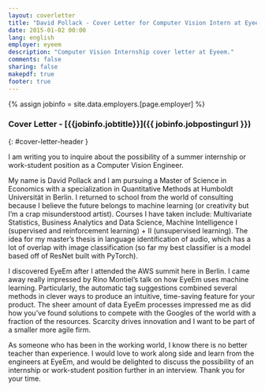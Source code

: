 ```yaml
---
layout: coverletter
title: "David Pollack - Cover Letter for Computer Vision Intern at Eyeem"
date: 2015-01-02 00:00
lang: english
employer: eyeem
description: "Computer Vision Internship cover letter at Eyeem."
comments: false
sharing: false
makepdf: true
footer: true
---
```

{% assign jobinfo = site.data.employers.[page.employer] %}
### Cover Letter - [{{jobinfo.jobtitle}}]({{ jobinfo.jobpostingurl }})
{: #cover-letter-header }

I am writing you to inquire about the possibility of a summer internship or work-student position as a Computer Vision Engineer.  

My name is David Pollack and I am pursuing a Master of Science in Economics with a specialization in Quantitative Methods at Humboldt Universität in Berlin.  I returned to school from the world of consulting because I believe the future belongs to machine learning (or creativity but I’m a crap misunderstood artist).  Courses I have taken include: Multivariate Statistics, Business Analytics and Data Science, Machine Intelligence I (supervised and reinforcement learning) + II (unsupervised learning).  The idea for my master’s thesis in language identification of audio, which has a lot of overlap with image classification (so far my best classifier is a model based off of ResNet built with PyTorch).  

I discovered EyeEm after I attended the AWS summit here in Berlin.  I came away really impressed by Rino Montiel’s talk on how EyeEm uses machine learning.  Particularly, the automatic tag suggestions combined several methods in clever ways to produce an intuitive, time-saving feature for your product.  The sheer amount of data EyeEm processes impressed me as did how you’ve found solutions to compete with the Googles of the world with a fraction of the resources.  Scarcity drives innovation and I want to be part of a smaller more agile firm.  

As someone who has been in the working world, I know there is no better teacher than experience.  I would love to work along side and learn from the engineers at EyeEm, and would be delighted to discuss the possibility of an internship or work-student position further in an interview.  Thank you for your time.  
